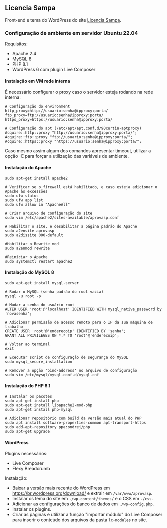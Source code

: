 ## Licencia Sampa

Front-end e tema do WordPress do site [Licencia Sampa](https://licenciasampa.prefeitura.sp.gov.br/).

### Configuração de ambiente em servidor Ubuntu 22.04

Requisitos:

- Apache 2.4
- MySQL 8
- PHP 8.1
- WordPress 6 com plugin Live Composer

#### Instalação em VM rede interna

É necessário configurar o proxy caso o servidor esteja rodando na rede interna:

```shell
# Configuração do environment
http_proxy=http://usuario:senha@ipproxy:porta/
ftp_proxy=ftp://usuario:senha@ipproxy:porta/
https_proxy=https://usuario:senha@ipproxy:porta/

# Configuração do apt (/etc/apt/apt.conf.d/90curtin-aptproxy)
Acquire::http::proxy "http://usuario:senha@ipproxy:porta/";
Acquire::ftp::proxy "ftp://usuario:senha@ipproxy:porta/";
Acquire::https::proxy "https://usuario:senha@ipproxy:porta/";
```

Caso mesmo assim algum dos comandos apresentar timeout, utilizar a opção -E para forçar a utilização das variáveis de ambiente.

#### Instalação do Apache

```shell
sudo apt-get install apache2

# Verificar se o firewall está habilitado, e caso esteja adicionar o Apache às excessões
sudo ufw status
sudo ufw app list
sudo ufw allow in "ApacheAll"

# Criar arquivo de configuração do site
sudo vim /etc/apache2/sites-available/aprovasp.conf

# Habilitar o site, e desabilitar a página padrão do Apache
sudo a2ensite aprovasp
sudo a2dissite 000-default

#Habilitar o Rewrite mod
sudo a2enmod rewrite

#Reiniciar o Apache
sudo systemctl restart apache2
```

#### Instalação do MySQL 8

```shell
sudo apt-get install mysql-server

# Rodar o MySQL (senha padrão do root vazia)
mysql -u root -p

# Mudar a senha do usuário root
ALTER USER 'root'@'localhost' IDENTIFIED WITH mysql_native_password by 'novasenha';

# Adicionar permissão de acesso remoto para o IP da sua máquina de trabalho
CREATE USER 'root'@'enderecoip' IDENTIFIED BY 'senha';
GRANT ALL PRIVILEGES ON *.* TO 'root'@'enderecoip';

# Voltar ao terminal
exit

# Executar script de configuração de segurança do MySQL
sudo mysql_secure_installation

# Remover a opção 'bind-address' no arquivo de configuração
sudo vim /etc/mysql/mysql.conf.d/mysql.cnf
```

#### Instalação do PHP 8.1

```
# Instalar os pacotes
sudo apt-get install php
sudo apt-get install libapache2-mod-php
sudo apt-get install php-mysql

# Adicionar repositório com build da versão mais atual do PHP
sudo apt install software-properties-common apt-transport-https
sudo add-apt-repository ppa:ondrej/php
sudo apt-get upgrade
```

#### WordPress

Plugins necessários:

- Live Composer
- Flexy Breadcrumb

Instalação:

- Baixar a versão mais recente do WordPress em https://br.wordpress.org/download/ e extrair em `/var/www/aprovasp`.
- Instalar os tema do site em `./wp-content/themes/` e o CSS em `./css`.
- Adicionar as configurações do banco de dados em `./wp-config.php`.
- Instalar os plugins.
- Criar as páginas e utilizar a função "importar módulo" do Live Composer para inserir o conteúdo dos arquivos da pasta `lc-modules` no site.
